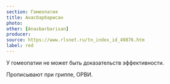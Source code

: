 ```yaml
---
section: Гомеопатия
title: Анасбарбарисан
photo:
other: [Anasbarbarisan]
producer:
source: https://www.rlsnet.ru/tn_index_id_49876.htm
label: red
---
```


У гомеопатии не может быть доказательств эффективности.

Прописывают при гриппе, ОРВИ.
